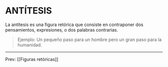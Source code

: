 # ANTÍTESIS
La antítesis es una figura retórica que consiste en contraponer dos pensamientos, expresiones, o dos palabras contrarias.  

>Ejemplo: Un pequeño paso para un hombre pero un gran paso para la humanidad.

___
Prev: [[Figuras retòricas]]